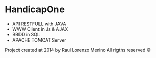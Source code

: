 # HandicapOne

- API RESTFULL with JAVA
- WWW Client in Js & AJAX
- BBDD in SQL
- APACHE TOMCAT Server

Project created at 2014 by Raul Lorenzo Merino
All rigths reserved ©
